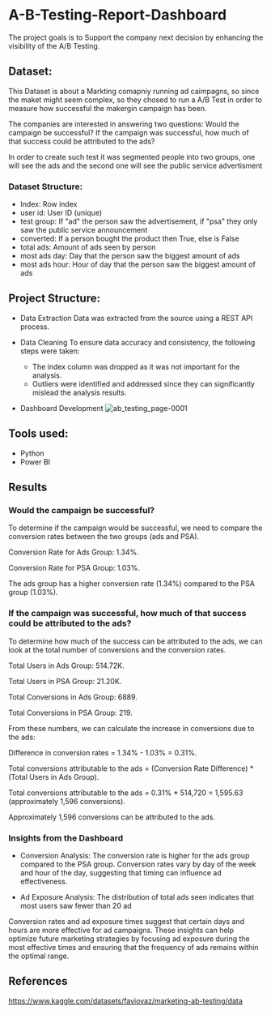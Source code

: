 # A-B-Testing-Report-Dashboard

The project goals is to Support the company next decision by enhancing the visibility of the A/B Testing.

## Dataset:

This Dataset is about a Markting comapniy running ad caimpagns, so since the maket might seem complex, so they chosed to run a A/B Test in order to measure how successful the makergin campaign has been. 

The companies are interested in answering two questions:
Would the campaign be successful?
If the campaign was successful, how much of that success could be attributed to the ads?

In order to create such test it was segmented people into two groups, one will see the ads and the second one will see the public service advertisment

### Dataset Structure:

- Index: Row index
- user id: User ID (unique)
- test group: If "ad" the person saw the advertisement, if "psa" they only saw the public service announcement
- converted: If a person bought the product then True, else is False
- total ads: Amount of ads seen by person
- most ads day: Day that the person saw the biggest amount of ads
- most ads hour: Hour of day that the person saw the biggest amount of ads

## Project Structure:

- Data Extraction
Data was extracted from the source using a REST API process.

- Data Cleaning
To ensure data accuracy and consistency, the following steps were taken:

  - The index column was dropped as it was not important for the analysis.
  - Outliers were identified and addressed since they can significantly mislead the analysis results.

- Dashboard Development
![ab_testing_page-0001](https://github.com/leosantanaoliva/A-B-Testing-Report-Dashboard/assets/74313125/bc663eee-c8a0-421b-a5d0-1955dc7c10c4)

## Tools used:
- Python
- Power BI

## Results

### Would the campaign be successful?

To determine if the campaign would be successful, we need to compare the conversion rates between the two groups (ads and PSA).

Conversion Rate for Ads Group: 1.34%.

Conversion Rate for PSA Group: 1.03%.

The ads group has a higher conversion rate (1.34%) compared to the PSA group (1.03%).

### If the campaign was successful, how much of that success could be attributed to the ads?

To determine how much of the success can be attributed to the ads, we can look at the total number of conversions and the conversion rates.

Total Users in Ads Group: 514.72K.

Total Users in PSA Group: 21.20K.

Total Conversions in Ads Group: 6889.

Total Conversions in PSA Group: 219.

From these numbers, we can calculate the increase in conversions due to the ads:

Difference in conversion rates = 1.34% - 1.03% = 0.31%.

Total conversions attributable to the ads = (Conversion Rate Difference) * (Total Users in Ads Group).

Total conversions attributable to the ads = 0.31% * 514,720 = 1,595.63 (approximately 1,596 conversions).

Approximately 1,596 conversions can be attributed to the ads.

### Insights from the Dashboard

- Conversion Analysis:
The conversion rate is higher for the ads group compared to the PSA group.
Conversion rates vary by day of the week and hour of the day, suggesting that timing can influence ad effectiveness.

- Ad Exposure Analysis:
The distribution of total ads seen indicates that most users saw fewer than 20 ad

Conversion rates and ad exposure times suggest that certain days and hours are more effective for ad campaigns.
These insights can help optimize future marketing strategies by focusing ad exposure during the most effective times and ensuring that the frequency of ads remains within the optimal range.

## References
https://www.kaggle.com/datasets/faviovaz/marketing-ab-testing/data 
